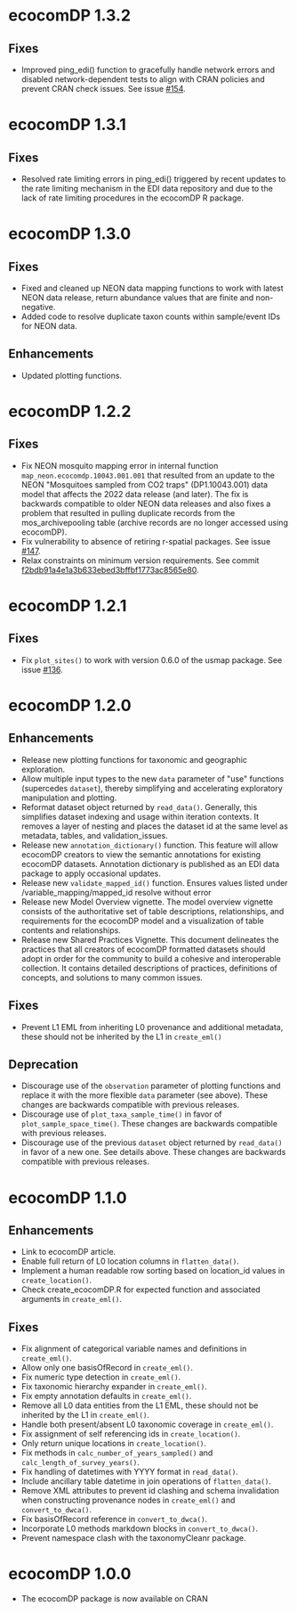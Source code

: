 # ecocomDP 1.3.2

## Fixes
* Improved ping_edi() function to gracefully handle network errors and disabled network-dependent tests to align with CRAN policies and prevent CRAN check issues. See issue [#154](https://github.com/EDIorg/ecocomDP/issues/154).

# ecocomDP 1.3.1

## Fixes
* Resolved rate limiting errors in ping_edi() triggered by recent updates to the rate limiting mechanism in the EDI data repository and due to the lack of rate limiting procedures in the ecocomDP R package.

# ecocomDP 1.3.0

## Fixes
* Fixed and cleaned up NEON data mapping functions to work with latest NEON data release, return abundance values that are finite and non-negative.
* Added code to resolve duplicate taxon counts within sample/event IDs for NEON data.

## Enhancements
* Updated plotting functions.

# ecocomDP 1.2.2

## Fixes
* Fix NEON mosquito mapping error in internal function `map_neon.ecocomdp.10043.001.001` that resulted from an update to the NEON "Mosquitoes sampled from CO2 traps" (DP1.10043.001) data model that affects the 2022 data release (and later). The fix is backwards compatible to older NEON data releases and also fixes a problem that resulted in pulling duplicate records from the mos_archivepooling table (archive records are no longer accessed using ecocomDP).
* Fix vulnerability to absence of retiring r-spatial packages. See issue [#147](https://github.com/EDIorg/ecocomDP/issues/147).
* Relax constraints on minimum version requirements. See commit [f2bdb91a4e1a3b633ebed3bffbf1773ac8565e80](https://github.com/EDIorg/ecocomDP/commit/f2bdb91a4e1a3b633ebed3bffbf1773ac8565e80).

# ecocomDP 1.2.1

## Fixes
* Fix `plot_sites()` to work with version 0.6.0 of the usmap package. See issue [#136](https://github.com/EDIorg/ecocomDP/issues/136).

# ecocomDP 1.2.0

## Enhancements
* Release new plotting functions for taxonomic and geographic exploration.
* Allow multiple input types to the new `data` parameter of "use" functions (supercedes `dataset`), thereby simplifying and accelerating exploratory manipulation and plotting.
* Reformat dataset object returned by `read_data()`. Generally, this simplifies dataset indexing and usage within iteration contexts. It removes a layer of nesting and places the dataset id at the same level as metadata, tables, and validation_issues.
* Release new `annotation_dictionary()` function. This feature will allow ecocomDP creators to view the semantic annotations for existing ecocomDP datasets. Annotation dictionary is published as an EDI data package to apply occasional updates.
* Release new `validate_mapped_id()` function. Ensures values listed under /variable_mapping/mapped_id resolve without error
* Release new Model Overview vignette. The model overview vignette consists of the authoritative set of table descriptions, relationships, and requirements for the ecocomDP model and a visualization of table contents and relationships.
* Release new Shared Practices Vignette. This document delineates the practices that all creators of ecocomDP formatted datasets should adopt in order for the community to build a cohesive and interoperable collection. It contains detailed descriptions of practices, definitions of concepts, and solutions to many common issues.

## Fixes
* Prevent L1 EML from inheriting L0 provenance and additional metadata, these should not be inherited by the L1 in `create_eml()`
  
## Deprecation
* Discourage use of the `observation` parameter of plotting functions and replace it with the more flexible `data` parameter (see above). These changes are backwards compatible with previous releases.
* Discourage use of `plot_taxa_sample_time()` in favor of `plot_sample_space_time()`. These changes are backwards compatible with previous releases.
* Discourage use of the previous `dataset` object returned by `read_data()` in favor of a new one. See details above. These changes are backwards compatible with previous releases.

# ecocomDP 1.1.0

## Enhancements
* Link to ecocomDP article.
* Enable full return of L0 location columns in `flatten_data()`.
* Implement a human readable row sorting based on location_id values in `create_location()`.
* Check create_ecocomDP.R for expected function and associated arguments in `create_eml()`.

## Fixes
* Fix alignment of categorical variable names and definitions in `create_eml()`.
* Allow only one basisOfRecord in `create_eml()`.
* Fix numeric type detection in `create_eml()`.
* Fix taxonomic hierarchy expander in `create_eml()`.
* Fix empty annotation defaults in `create_eml()`.
* Remove all L0 data entities from the L1 EML, these should not be inherited by the L1 in `create_eml()`.
* Handle both present/absent L0 taxonomic coverage in `create_eml()`.
* Fix assignment of self referencing ids in `create_location()`.
* Only return unique locations in `create_location()`.
* Fix methods in `calc_number_of_years_sampled()` and `calc_length_of_survey_years()`.
* Fix handling of datetimes with YYYY format in `read_data()`.
* Include ancillary table datetime in join operations of `flatten_data()`.
* Remove XML attributes to prevent id clashing and schema invalidation when constructing provenance nodes in `create_eml()` and `convert_to_dwca()`.
* Fix basisOfRecord reference in `convert_to_dwca()`.
* Incorporate L0 methods markdown blocks in `convert_to_dwca()`.
* Prevent namespace clash with the taxonomyCleanr package.

# ecocomDP 1.0.0

* The ecocomDP package is now available on CRAN
